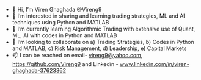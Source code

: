 - 👋 Hi, I’m Viren Ghaghada @Vireng9
- 👀 I’m interested in sharing and learning trading strategies, ML and AI techniques using Python and MATLAB
- 🌱 I’m currently learning Algorithmic Trading with extensive use of Quant, ML, AI with codes in Python and MATLAB 
- 💞️ I’m looking to collaborate on a) Trading Strategies, b) Codes in Python and MATLAB, c) Risk Management, d) Leadership, e) Capital Markets
- 📫 I can be reached on email- vireng9@yahoo.com, https://github.com/Vireng9 and Linkedin - www.linkedin.com/in/viren-ghaghada-37623362
  
<!---
Vireng9/Vireng9 is a ✨ special ✨ repository because its `README.md` (this file) appears on your GitHub profile.
You can click the Preview link to take a look at your changes.
--->
